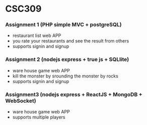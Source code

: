 # CSC309
### Assignment 1 (PHP simple MVC + postgreSQL)
- restaurant list web APP
- you rate your restaurants and see the result from others
- supports signin and signup

### Assignment 2 (nodejs express + true js + SQLlite)
- ware house game web APP
- kill the monster by srounding the monster by rocks
- supports signin and signup

### Assignment3 (nodejs express + ReactJS + MongoDB + WebSocket)
- ware house game web APP
- supports multiple players

